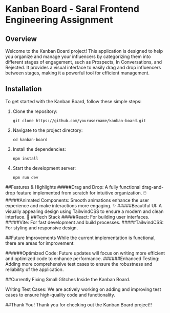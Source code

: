 # Kanban Board - Saral Frontend Engineering Assignment

## Overview

Welcome to the Kanban Board project! This application is designed to help you organize and manage your influencers by categorizing them into different stages of engagement, such as Prospects, In Conversations, and Rejected. It provides a visual interface to easily drag and drop influencers between stages, making it a powerful tool for efficient management.

## Installation

To get started with the Kanban Board, follow these simple steps:

1. Clone the repository:

   ```
   git clone https://github.com/yourusername/kanban-board.git
   ```

2. Navigate to the project directory:

   ```
   cd kanban-board
   ```

3. Install the dependencies:

   ```
   npm install
   ```

4. Start the development server:

   ```
   npm run dev
   ```

##Features & Highlights
#####Drag and Drop: A fully functional drag-and-drop feature implemented from scratch for intuitive organization. 🖱️
#####Animated Components: Smooth animations enhance the user experience and make interactions more engaging. ✨
#####Beautiful UI: A visually appealing design using TailwindCSS to ensure a modern and clean interface. 🎨
##Tech Stack
#####React: For building user interfaces.
#####Vite: For fast development and build processes.
#####TailwindCSS: For styling and responsive design.

##Future Improvements
While the current implementation is functional, there are areas for improvement:

######Optimized Code: Future updates will focus on writing more efficient and optimized code to enhance performance.
######Enhanced Testing: Adding more comprehensive test cases to ensure the robustness and reliability of the application.

##Currently Fixing
Small Glitches Inside the Kanban Board.

Writing Test Cases: We are actively working on adding and improving test cases to ensure high-quality code and functionality.

##Thank You!
Thank you for checking out the Kanban Board project!!
